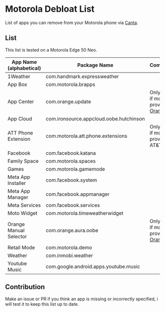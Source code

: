 # Motorola Debloat List

List of apps you can remove from your Motorola phone via [Canta](https://f-droid.org/packages/org.samo_lego.canta/).

## List

This list is tested on a Motorola Edge 50 Neo.

| App Name (alphabetical) | Package Name                            | Comments                                                                             |
| ----------------------- | --------------------------------------- | ------------------------------------------------------------------------------------ |
| 1Weather                | com.handmark.expressweather             |                                                                                      |
| App Box                 | com.motorola.brapps                     |                                                                                      |
| App Center              | com.orange.update                       | Only keep if mobile provider is [Orange](https://en.wikipedia.org/wiki/Orange_Group) |
| App Cloud               | com.ironsource.appcloud.oobe.hutchinson |                                                                                      |
| ATT Phone Extension     | com.motorola.att.phone.extensions       | Only keep if mobile provider is AT&T                                                 |
| Facebook                | com.facebook.katana                     |                                                                                      |
| Family Space            | com.motorola.spaces                     |                                                                                      |
| Games                   | com.motorola.gamemode                   |                                                                                      |
| Meta App Installer      | com.facebook.system                     |                                                                                      |
| Meta App Manager        | com.facebook.appmanager                 |                                                                                      |
| Meta Services           | com.facebook.services                   |                                                                                      |
| Moto Widget             | com.motorola.timeweatherwidget          |                                                                                      |
| Orange Manual Selector  | com.orange.aura.oobe                    | Only keep if mobile provider is [Orange](https://en.wikipedia.org/wiki/Orange_Group) |
| Retail Mode             | com.motorola.demo                       |                                                                                      |
| Weather                 | com.inmobi.weather                      |                                                                                      |
| Youtube Music           | com.google.android.apps.youtube.music   |                                                                                      |

## Contribution

Make an issue or PR if you think an app is missing or incorrectly specified, i will test it to keep this list up to date.
